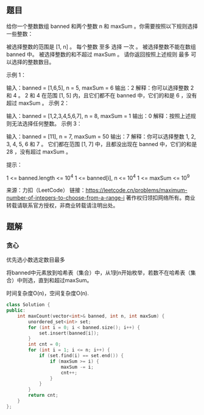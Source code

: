 ## 题目

给你一个整数数组 banned 和两个整数 n 和 maxSum 。你需要按照以下规则选择一些整数：

被选择整数的范围是 [1, n] 。
每个整数 至多 选择 一次 。
被选择整数不能在数组 banned 中。
被选择整数的和不超过 maxSum 。
请你返回按照上述规则 最多 可以选择的整数数目。

 

示例 1：

输入：banned = [1,6,5], n = 5, maxSum = 6
输出：2
解释：你可以选择整数 2 和 4 。
2 和 4 在范围 [1, 5] 内，且它们都不在 banned 中，它们的和是 6 ，没有超过 maxSum 。
示例 2：

输入：banned = [1,2,3,4,5,6,7], n = 8, maxSum = 1
输出：0
解释：按照上述规则无法选择任何整数。
示例 3：

输入：banned = [11], n = 7, maxSum = 50
输出：7
解释：你可以选择整数 1, 2, 3, 4, 5, 6 和 7 。
它们都在范围 [1, 7] 中，且都没出现在 banned 中，它们的和是 28 ，没有超过 maxSum 。


提示：

1 <= banned.length <= 10<sup>4</sup>
1 <= banned[i], n <= 10<sup>4</sup>
1 <= maxSum <= 10<sup>9</sup>

来源：力扣（LeetCode）
链接：https://leetcode.cn/problems/maximum-number-of-integers-to-choose-from-a-range-i
著作权归领扣网络所有。商业转载请联系官方授权，非商业转载请注明出处。

## 题解

### 贪心

优先选小数选定数目最多

将banned中元素放到哈希表（集合）中，从1到n开始枚举，若数不在哈希表（集合）中则选，直到和超过maxSum。

时间复杂度O(n)，空间复杂度O(n).

```c++
class Solution {
public:
    int maxCount(vector<int>& banned, int n, int maxSum) {
        unordered_set<int> set;
        for (int i = 0; i < banned.size(); i++) {
            set.insert(banned[i]);
        }
        int cnt = 0;
        for (int i = 1; i <= n; i++) {
            if (set.find(i) == set.end()) {
                if (maxSum >= i) {
                    maxSum -= i;
                    cnt++;
                }
            }
        }
        return cnt;
    }
};
```



